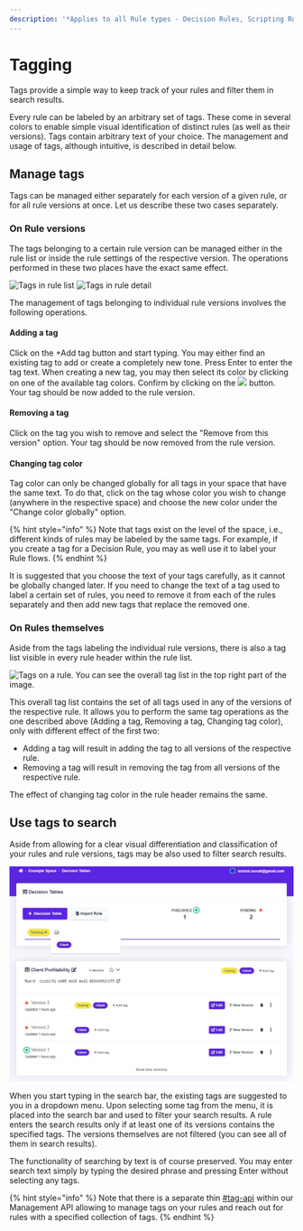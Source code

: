 ```yaml
---
description: '*Applies to all Rule types - Decision Rules, Scripting Rules and Rule Flows.'
---
```


# Tagging

Tags provide a simple way to keep track of your rules and filter them in search results.

Every rule can be labeled by an arbitrary set of tags. These come in several colors to enable simple visual identification of distinct rules (as well as their versions). Tags contain arbitrary text of your choice. The management and usage of tags, although intuitive, is described in detail below.

## Manage tags

Tags can be managed either separately for each version of a given rule, or for all rule versions at once. Let us describe these two cases separately.

### On Rule versions

The tags belonging to a certain rule version can be managed either in the rule list or inside the rule settings of the respective version. The operations performed in these two places have the exact same effect.

![Tags in rule list](<../.gitbook/assets/tag\_example\_1 (1).jpg>) ![Tags in rule detail](../.gitbook/assets/tag\_example\_13.jpg)

The management of tags belonging to individual rule versions involves the following operations.

#### Adding a tag

Click on the +Add tag button and start typing. You may either find an existing tag to add or create a completely new tone. Press Enter to enter the tag text. When creating a new tag, you may then select its color by clicking on one of the available tag colors. Confirm by clicking on the ![](../.gitbook/assets/tag\_add\_button.jpg) button. Your tag should be now added to the rule version.

#### Removing a tag

Click on the tag you wish to remove and select the "Remove from this version" option. Your tag should be now removed from the rule version.

#### Changing tag color

Tag color can only be changed globally for all tags in your space that have the same text. To do that, click on the tag whose color you wish to change (anywhere in the respective space) and choose the new color under the "Change color globally" option.

{% hint style="info" %}
Note that tags exist on the level of the space, i.e., different kinds of rules may be labeled by the same tags. For example, if you create a tag for a Decision Rule, you may as well use it to label your Rule flows.
{% endhint %}

It is suggested that you choose the text of your tags carefully, as it cannot be globally changed later. If you need to change the text of a tag used to label a certain set of rules, you need to remove it from each of the rules separately and then add new tags that replace the removed one.

### On Rules themselves

Aside from the tags labeling the individual rule versions, there is also a tag list visible in every rule header within the rule list.

![Tags on a rule. You can see the overall tag list in the top right part of the image.](<../.gitbook/assets/tag\_example\_2 - Copy (1).jpg>)

This overall tag list contains the set of all tags used in any of the versions of the respective rule. It allows you to perform the same tag operations as the one described above (Adding a tag, Removing a tag, Changing tag color), only with different effect of the first two:

* Adding a tag will result in adding the tag to all versions of the respective rule.
* Removing a tag will result in removing the tag from all versions of the respective rule.

The effect of changing tag color in the rule header remains the same.

## Use tags to search

Aside from allowing for a clear visual differentiation and classification of your rules and rule versions, tags may be also used to filter search results.

![Search with the use of tags](../.gitbook/assets/search1.jpg)

When you start typing in the search bar, the existing tags are suggested to you in a dropdown menu. Upon selecting some tag from the menu, it is placed into the search bar and used to filter your search results. A rule enters the search results only if at least one of its versions contains the specified tags. The versions themselves are not filtered (you can see all of them in search results).

The functionality of searching by text is of course preserved. You may enter search text simply by typing the desired phrase and pressing Enter without selecting any tags.

{% hint style="info" %}
Note that there is a separate thin [#tag-api](../api/management-api.md#tag-api "mention") within our Management API allowing to manage tags on your rules and reach out for rules with a specified collection of tags.
{% endhint %}
